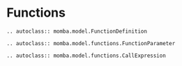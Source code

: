 # Functions

```{eval-rst}
.. autoclass:: momba.model.FunctionDefinition

.. autoclass:: momba.model.functions.FunctionParameter

.. autoclass:: momba.model.functions.CallExpression
```
